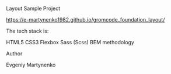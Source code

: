 Layout Sample Project

https://e-martynenko1982.github.io/gromcode_foundation_layout/

The tech stack is:

HTML5
CSS3
Flexbox
Sass (Scss)
BEM methodology

Author

Evgeniy Martynenko
